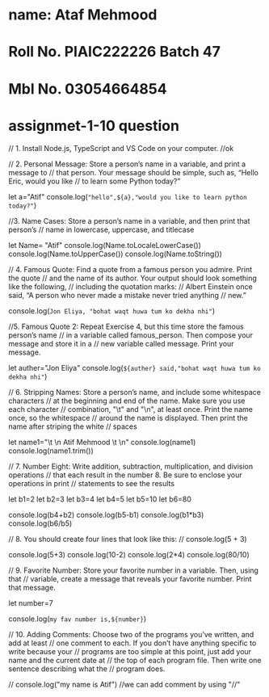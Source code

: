 # name: Ataf Mehmood
# Roll No. PIAIC222226 Batch 47
# Mbl No. 03054664854
# assignmet-1-10 question

// 1. Install Node.js, TypeScript and VS Code on your computer.
//ok

// 2. Personal Message: Store a person’s name in a variable, and print a message to 
// that person. Your message should be simple, such as, “Hello Eric, would you like 
// to learn some Python today?”

let a="Atif"
console.log(`"hello",${a},"would you like to learn python today?"`)

//3. Name Cases: Store a person’s name in a variable, and then print that person’s 
// name in lowercase, uppercase, and titlecase

let Name= "Atif"
console.log(Name.toLocaleLowerCase())
console.log(Name.toUpperCase())
console.log(Name.toString())

// 4. Famous Quote: Find a quote from a famous person you admire. Print the quote 
// and the name of its author. Your output should look something like the following, 
// including the quotation marks:
// Albert Einstein once said, “A person who never made a mistake never tried anything 
// new.”

console.log(`Jon Eliya, "bohat waqt huwa tum ko dekha nhi"`)

//5. Famous Quote 2: Repeat Exercise 4, but this time store the famous person’s name 
// in a variable called famous_person. Then compose your message and store it in a 
// new variable called message. Print your message.

let auther="Jon Eliya"
console.log(`${auther} said,"bohat waqt huwa tum ko dekha nhi"`)

// 6. Stripping Names: Store a person’s name, and include some whitespace characters 
// at the beginning and end of the name. Make sure you use each character 
// combination, "\t" and "\n", at least once. Print the name once, so the whitespace 
// around the name is displayed. Then print the name after striping the white 
// spaces

let name1="\t \n Atif Mehmood \t \n"
console.log(name1)
console.log(name1.trim())

// 7. Number Eight: Write addition, subtraction, multiplication, and division operations
// that each result in the number 8. Be sure to enclose your operations in print 
// statements to see the results

let b1=2
let b2=3
let b3=4
let b4=5
let b5=10
let b6=80

console.log(b4+b2)
console.log(b5-b1)
console.log(b1*b3)
console.log(b6/b5)

// 8. You should create four lines that look like this:
// console.log(5 + 3)

console.log(5+3)
console.log(10-2)
console.log(2*4)
console.log(80/10)

// 9. Favorite Number: Store your favorite number in a variable. Then, using that 
// variable, create a message that reveals your favorite number. Print that message.

let number=7

console.log(`my fav number is,${number}`)

// 10. Adding Comments: Choose two of the programs you’ve written, and add at least 
// one comment to each. If you don’t have anything specific to write because your 
// programs are too simple at this point, just add your name and the current date at 
// the top of each program file. Then write one sentence describing what the 
// program does.

// console.log("my name is Atif")
//we can add comment by using "//"
